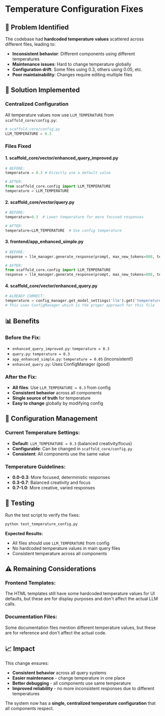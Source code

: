 # Temperature Configuration Fixes

## 🎯 **Problem Identified**

The codebase had **hardcoded temperature values** scattered across different files, leading to:

- **Inconsistent behavior**: Different components using different temperatures
- **Maintenance issues**: Hard to change temperature globally
- **Configuration drift**: Some files using 0.3, others using 0.05, etc.
- **Poor maintainability**: Changes require editing multiple files

## 🔧 **Solution Implemented**

### **Centralized Configuration**
All temperature values now use `LLM_TEMPERATURE` from `scaffold_core/config.py`:

```python
# scaffold_core/config.py
LLM_TEMPERATURE = 0.3
```

### **Files Fixed**

#### **1. scaffold_core/vector/enhanced_query_improved.py**
```python
# BEFORE:
temperature = 0.3 # Directly use a default value

# AFTER:
from scaffold_core.config import LLM_TEMPERATURE
temperature = LLM_TEMPERATURE
```

#### **2. scaffold_core/vector/query.py**
```python
# BEFORE:
temperature=0.3  # Lower temperature for more focused responses

# AFTER:
temperature=LLM_TEMPERATURE  # Use config temperature
```

#### **3. frontend/app_enhanced_simple.py**
```python
# BEFORE:
response = llm_manager.generate_response(prompt, max_new_tokens=800, temperature=0.3)

# AFTER:
from scaffold_core.config import LLM_TEMPERATURE
response = llm_manager.generate_response(prompt, max_new_tokens=800, temperature=LLM_TEMPERATURE)
```

#### **4. scaffold_core/vector/enhanced_query.py**
```python
# ALREADY CORRECT:
temperature = config_manager.get_model_settings('llm').get('temperature', 0.3)
# This uses ConfigManager which is the proper approach for this file
```

## 📊 **Benefits**

### **Before the Fix:**
- `enhanced_query_improved.py`: `temperature = 0.3`
- `query.py`: `temperature = 0.3`
- `app_enhanced_simple.py`: `temperature = 0.05` (inconsistent!)
- `enhanced_query.py`: Uses ConfigManager (good)

### **After the Fix:**
- **All files**: Use `LLM_TEMPERATURE = 0.3` from config
- **Consistent behavior** across all components
- **Single source of truth** for temperature
- **Easy to change** globally by modifying config

## 🎯 **Configuration Management**

### **Current Temperature Settings:**
- **Default**: `LLM_TEMPERATURE = 0.3` (balanced creativity/focus)
- **Configurable**: Can be changed in `scaffold_core/config.py`
- **Consistent**: All components use the same value

### **Temperature Guidelines:**
- **0.0-0.3**: More focused, deterministic responses
- **0.3-0.7**: Balanced creativity and focus
- **0.7-1.0**: More creative, varied responses

## 🧪 **Testing**

Run the test script to verify the fixes:
```bash
python test_temperature_config.py
```

**Expected Results:**
- All files should use `LLM_TEMPERATURE` from config
- No hardcoded temperature values in main query files
- Consistent temperature across all components

## ⚠️ **Remaining Considerations**

### **Frontend Templates:**
The HTML templates still have some hardcoded temperature values for UI defaults, but these are for display purposes and don't affect the actual LLM calls.

### **Documentation Files:**
Some documentation files mention different temperature values, but these are for reference and don't affect the actual code.

## 📈 **Impact**

This change ensures:
- **Consistent behavior** across all query systems
- **Easier maintenance** - change temperature in one place
- **Better debugging** - all components use same temperature
- **Improved reliability** - no more inconsistent responses due to different temperatures

The system now has a **single, centralized temperature configuration** that all components respect. 